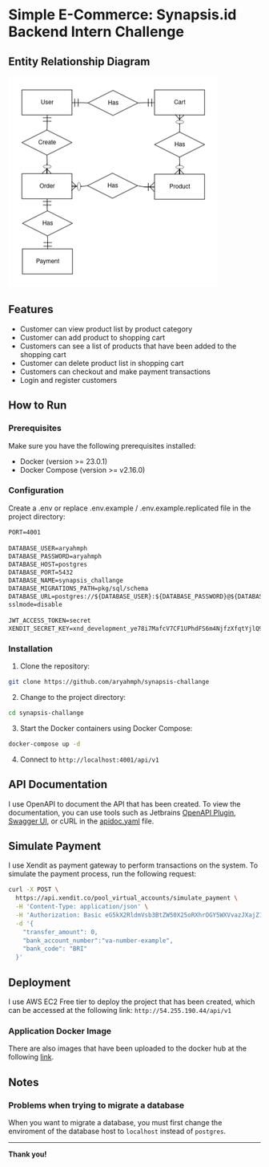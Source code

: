 # Simple E-Commerce: Synapsis.id Backend Intern Challenge

## Entity Relationship Diagram

![Entity Relationship Diagram](erd.png)

## Features

- Customer can view product list by product category
- Customer can add product to shopping cart
- Customers can see a list of products that have been added to the shopping cart
- Customer can delete product list in shopping cart
- Customers can checkout and make payment transactions
- Login and register customers

## How to Run

### Prerequisites

Make sure you have the following prerequisites installed:

- Docker (version >= 23.0.1)
- Docker Compose (version >= v2.16.0)

### Configuration

Create a .env or replace .env.example / .env.example.replicated file in the project directory:

```
PORT=4001

DATABASE_USER=aryahmph
DATABASE_PASSWORD=aryahmph
DATABASE_HOST=postgres
DATABASE_PORT=5432
DATABASE_NAME=synapsis_challange
DATABASE_MIGRATIONS_PATH=pkg/sql/schema
DATABASE_URL=postgres://${DATABASE_USER}:${DATABASE_PASSWORD}@${DATABASE_HOST}:${DATABASE_PORT}/${DATABASE_NAME}?sslmode=disable

JWT_ACCESS_TOKEN=secret
XENDIT_SECRET_KEY=xnd_development_ye78i7MafcV7CF1UPhdFS6m4NjfzXfqtYjlQ9KDiJ3fNMZXG3AFdYfStgtbpZ
```

### Installation

1. Clone the repository:

```bash
git clone https://github.com/aryahmph/synapsis-challange
```

2. Change to the project directory:

```bash
cd synapsis-challange
```

3. Start the Docker containers using Docker Compose:

```bash
docker-compose up -d
```

4. Connect to `http://localhost:4001/api/v1`

## API Documentation

I use OpenAPI to document the API that has been created. To view the documentation, you can use tools such as Jetbrains
[OpenAPI Plugin](https://www.jetbrains.com/help/idea/openapi.html), [Swagger UI](https://swagger.io/tools/swagger-ui/),
or cURL in the [apidoc.yaml](apidoc.yaml) file.

## Simulate Payment

I use Xendit as payment gateway to perform transactions on the system. To simulate the payment process, run the
following request:

```bash
curl -X POST \
  https://api.xendit.co/pool_virtual_accounts/simulate_payment \
  -H 'Content-Type: application/json' \
  -H 'Authorization: Basic eG5kX2RldmVsb3BtZW50X25oRXhrOGY5WXVvazJXajZ1dkZNeUxSSExRVWhQVVZMQWFOMm5ER0hNd3BLejBtY0piQ2JhUFlOYWwwd3AwMTo=' \
  -d '{
    "transfer_amount": 0,
    "bank_account_number":"va-number-example",
    "bank_code": "BRI"
  }'

```

## Deployment

I use AWS EC2 Free tier to deploy the project that has been created, which can be accessed at the following
link: `http://54.255.190.44/api/v1`

### Application Docker Image

There are also images that have been uploaded to the docker hub at the
following [link](https://hub.docker.com/repository/docker/aryahmph/synapsis-challange).

## Notes

### Problems when trying to migrate a database

When you want to migrate a database, you must first change the enviroment of the database host to `localhost` instead of
`postgres`.

---
**Thank you!**